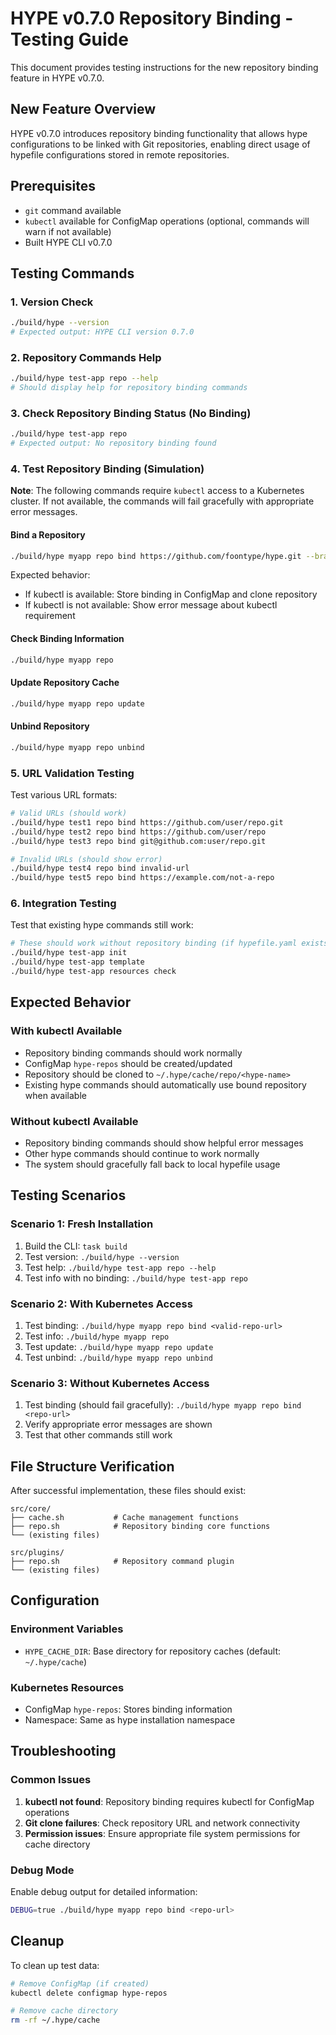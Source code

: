 # HYPE v0.7.0 Repository Binding - Testing Guide

This document provides testing instructions for the new repository binding feature in HYPE v0.7.0.

## New Feature Overview

HYPE v0.7.0 introduces repository binding functionality that allows hype configurations to be linked with Git repositories, enabling direct usage of hypefile configurations stored in remote repositories.

## Prerequisites

- `git` command available
- `kubectl` available for ConfigMap operations (optional, commands will warn if not available)
- Built HYPE CLI v0.7.0

## Testing Commands

### 1. Version Check
```bash
./build/hype --version
# Expected output: HYPE CLI version 0.7.0
```

### 2. Repository Commands Help
```bash
./build/hype test-app repo --help
# Should display help for repository binding commands
```

### 3. Check Repository Binding Status (No Binding)
```bash
./build/hype test-app repo
# Expected output: No repository binding found
```

### 4. Test Repository Binding (Simulation)

**Note**: The following commands require `kubectl` access to a Kubernetes cluster. If not available, the commands will fail gracefully with appropriate error messages.

#### Bind a Repository
```bash
./build/hype myapp repo bind https://github.com/foontype/hype.git --branch main --path prompts/projects/nginx-example
```

Expected behavior:
- If kubectl is available: Store binding in ConfigMap and clone repository
- If kubectl is not available: Show error message about kubectl requirement

#### Check Binding Information
```bash
./build/hype myapp repo
```

#### Update Repository Cache
```bash
./build/hype myapp repo update
```

#### Unbind Repository
```bash
./build/hype myapp repo unbind
```

### 5. URL Validation Testing

Test various URL formats:

```bash
# Valid URLs (should work)
./build/hype test1 repo bind https://github.com/user/repo.git
./build/hype test2 repo bind https://github.com/user/repo
./build/hype test3 repo bind git@github.com:user/repo.git

# Invalid URLs (should show error)
./build/hype test4 repo bind invalid-url
./build/hype test5 repo bind https://example.com/not-a-repo
```

### 6. Integration Testing

Test that existing hype commands still work:

```bash
# These should work without repository binding (if hypefile.yaml exists)
./build/hype test-app init
./build/hype test-app template
./build/hype test-app resources check
```

## Expected Behavior

### With kubectl Available
- Repository binding commands should work normally
- ConfigMap `hype-repos` should be created/updated
- Repository should be cloned to `~/.hype/cache/repo/<hype-name>`
- Existing hype commands should automatically use bound repository when available

### Without kubectl Available
- Repository binding commands should show helpful error messages
- Other hype commands should continue to work normally
- The system should gracefully fall back to local hypefile usage

## Testing Scenarios

### Scenario 1: Fresh Installation
1. Build the CLI: `task build`
2. Test version: `./build/hype --version`
3. Test help: `./build/hype test-app repo --help`
4. Test info with no binding: `./build/hype test-app repo`

### Scenario 2: With Kubernetes Access
1. Test binding: `./build/hype myapp repo bind <valid-repo-url>`
2. Test info: `./build/hype myapp repo`
3. Test update: `./build/hype myapp repo update`
4. Test unbind: `./build/hype myapp repo unbind`

### Scenario 3: Without Kubernetes Access
1. Test binding (should fail gracefully): `./build/hype myapp repo bind <repo-url>`
2. Verify appropriate error messages are shown
3. Test that other commands still work

## File Structure Verification

After successful implementation, these files should exist:

```
src/core/
├── cache.sh           # Cache management functions
├── repo.sh            # Repository binding core functions
└── (existing files)

src/plugins/
├── repo.sh            # Repository command plugin
└── (existing files)
```

## Configuration

### Environment Variables
- `HYPE_CACHE_DIR`: Base directory for repository caches (default: `~/.hype/cache`)

### Kubernetes Resources
- ConfigMap `hype-repos`: Stores binding information
- Namespace: Same as hype installation namespace

## Troubleshooting

### Common Issues

1. **kubectl not found**: Repository binding requires kubectl for ConfigMap operations
2. **Git clone failures**: Check repository URL and network connectivity
3. **Permission issues**: Ensure appropriate file system permissions for cache directory

### Debug Mode

Enable debug output for detailed information:
```bash
DEBUG=true ./build/hype myapp repo bind <repo-url>
```

## Cleanup

To clean up test data:
```bash
# Remove ConfigMap (if created)
kubectl delete configmap hype-repos

# Remove cache directory
rm -rf ~/.hype/cache
```